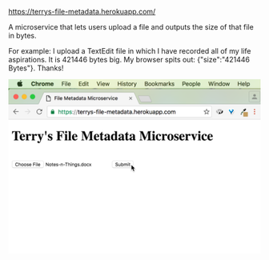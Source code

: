https://terrys-file-metadata.herokuapp.com/

A microservice that lets users upload a file and outputs the size of that file in bytes. 

For example: I upload a TextEdit file in which I have recorded all of my life aspirations. It is 421446 bytes big. My browser spits out: {"size":"421446 Bytes"}. Thanks!

![File Metadata Microservice Image](file-metadata-ms-image.png)